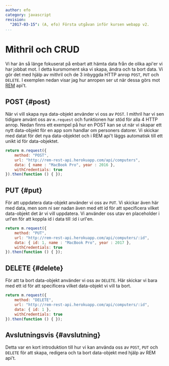 ```yaml
---
author: efo
category: javascript
revision:
  "2017-03-15": (A, efo) Första utgåvan inför kursen webapp v2.
...
```

Mithril och CRUD
==================================
Vi har än så länge fokuserat på enbart att hämta data från de olika api'er vi har jobbat mot. I detta kursmoment ska vi skapa, ändra och ta bort data. Vi gör det med hjälp av mithril och de 3 inbyggda HTTP anrop `POST`, `PUT` och `DELETE`. I exemplen nedan visar jag hur anropen ser ut när dessa görs mot [REM](http://rem-rest-api.herokuapp.com/) api't.



<!--more-->



POST {#post}
--------------------------------------
När vi vill skapa nya data-objekt använder vi oss av `POST`. I mithril har vi sen tidigare använt oss av `m.request` och funktionen har stöd för alla 4 HTTP anrop. Nedan finns ett exempel på hur en POST kan se ut när vi skapar ett nytt data-objekt för en app som handlar om personers datorer. Vi skickar med datat för det nya data-objektet och i REM api't läggs automatisk till ett unikt id för data-objektet.

```javascript
return m.request({
    method: "POST",
    url: "http://rem-rest-api.herokuapp.com/api/computers",
    data: { name : "MacBook Pro", year : 2016 },
    withCredentials: true
}).then(function () { });
```



PUT {#put}
--------------------------------------
För att uppdatera data-objekt använder vi oss av `PUT`. Vi skickar även här med data, men som ni ser nadan även med ett id för att specificera vilket data-objekt det är vi vill uppdatera. Vi använder oss utav en placeholder i url'en för att koppla id i data till :id i url'en.

```javascript
return m.request({
    method: "PUT",
    url: "http://rem-rest-api.herokuapp.com/api/computers/:id",
    data: { id: 1, name : "MacBook Pro", year : 2017 },
    withCredentials: true
}).then(function () { });
```



DELETE {#delete}
--------------------------------------
För att ta bort data-objekt använder vi oss av `DELETE`. Här skickar vi bara med ett id för att specificera vilket data-objekt vi vill ta bort.

```javascript
return m.request({
    method: "DELETE",
    url: "http://rem-rest-api.herokuapp.com/api/computers/:id",
    data: { id: 1 },
    withCredentials: true
}).then(function () { });
```



Avslutningsvis {#avslutning}
--------------------------------------

Detta var en kort introduktion till hur vi kan använda oss av `POST`, `PUT` och `DELETE` för att skapa, redigera och ta bort data-objekt med hjälp av REM api't.
